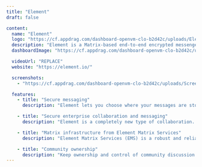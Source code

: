 ```yaml
---
title: "Element"
draft: false

content:
  name: "Element"
  logo: "https://cf.appdrag.com/dashboard-openvm-clo-b2d42c/uploads/Element-MNrn.png"
  description: "Element is a Matrix-based end-to-end encrypted messenger and secure collaboration app. It’s decentralised for digital sovereign self-hosting, or through a hosting service such as Element Matrix Services. Element operates on the open Matrix network to provide interoperability and easy connections."
  dashboardImage: "https://cf.appdrag.com/dashboard-openvm-clo-b2d42c/uploads/Screenshot-2020-07-15-at-00-Ivb2.png"

  videoUrl: "REPLACE"
  website: "https://element.io/"

  screenshots:
    - "https://cf.appdrag.com/dashboard-openvm-clo-b2d42c/uploads/Screenshot-2020-07-15-at-00-Ivb2.png"

  features:
    - title: "Secure messaging"
      description: "Element lets you choose where your messages are stored, putting you in control of your data. Your conversations stay private with default end-to-end encryption, cross-signed device verification and decentralisation to let you choose where your data lives."

    - title: "Secure enterprise collaboration and messaging"
      description: "Element is a completely new type of collaboration. As universal as email. End-to-end encryption for messages, and with full voice and video. On-premise or in the cloud."

    - title: "Matrix infrastructure from Element Matrix Services"
      description: "Element Matrix Services (EMS) is a robust and reliable hosting service for fast, secure real time communication. Designed to support organisations of all sizes, from just five people through to huge public communities and companies communicating with millions of customers."

    - title: "Community ownership"
      description: "Keep ownership and control of community discussion. With Element, your members are people - not products! Scale to support millions, with powerful moderation and interoperability. Your community can speak freely in the knowledge that their conversations are secured with end-to-end encryption; be that on-premise, hosted by Element or a provider of your choice. That means no data mining and no third party access."
---
```

